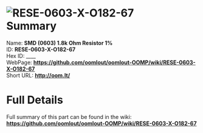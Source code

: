 
![RESE-0603-X-O182-67](https://github.com/oomlout/oomlout-OOMP/blob/master/parts/RESE-0603-X-O182-67/RESE-0603-X-O182-67_420.jpg)   
Summary
=================
  
Name: __SMD (0603) 1.8k Ohm Resistor 1%__    
ID: __RESE-0603-X-O182-67__   
Hex ID: ____   
WebPage: __https://github.com/oomlout/oomlout-OOMP/wiki/RESE-0603-X-O182-67__   
Short URL: __http://oom.lt/__   

Full Details
==========================
Full summary of this part can be found in the wiki:   
__https://github.com/oomlout/oomlout-OOMP/wiki/RESE-0603-X-O182-67__    

